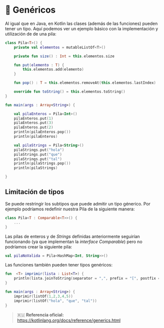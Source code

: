 # :bust_in_silhouette: Genéricos

Al igual que en Java, en Kotlin las clases (además de las funciones) pueden tener un tipo. Aquí podemos ver un ejemplo básico con la implementación y utilización de de una pila:

```kotlin
class Pila<T>() {
    private val elementos = mutableListOf<T>()

    private fun size() : Int = this.elementos.size

    fun put(elemento : T) {
        this.elementos.add(elemento)
    }

    fun pop() : T = this.elementos.removeAt(this.elementos.lastIndex)

    override fun toString() = this.elementos.toString()
}

fun main(args : Array<String>) {

    val pilaEnteros = Pila<Int>()
    pilaEnteros.put(1)
    pilaEnteros.put(3)
    pilaEnteros.put(2)
    println(pilaEnteros.pop())
    println(pilaEnteros)

    val pilaStrings = Pila<String>()
    pilaStrings.put("hola")
    pilaStrings.put("que")
    pilaStrings.put("tal")
    println(pilaStrings.pop())
    println(pilaStrings)

}
```

## Limitación de tipos

Se puede restringir los subtipos que puede admitir un tipo génerico. Por ejemplo podríamos redefinir nuestra Pila de la siguiente manera:

```kotlin
class Pila<T : Comparable<T>>() {
    ...
}
```

Las pilas de enteros y de _Strings_ definidas anteriormente seguirían funcionando (ya que implementan la _interface_ _Comparable_) pero no podríamos crear la siguiente pila:

```kotlin
val pilaNoValida = Pila<HashMap<Int, String>>()
```

Las funciones también pueden tener tipos genéricos:

```kotlin
fun  <T> imprimir(lista : List<T>) {
    println(lista.joinToString(separator = ",", prefix = "[", postfix = "]"))
}

fun main(args : Array<String>) {
    imprimir(listOf(1,2,3,4,5))
    imprimir(listOf("hola", "que", "tal"))
}
```

>:ru: **Referencia oficial:** https://kotlinlang.org/docs/reference/generics.html